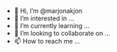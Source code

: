 - 👋 Hi, I’m @marjonakjon
- 👀 I’m interested in ...
- 🌱 I’m currently learning ...
- 💞️ I’m looking to collaborate on ...
- 📫 How to reach me ...

<!---
marjonakjon/marjonakjon is a ✨ special ✨ repository because its `README.md` (this file) appears on your GitHub profile.
You can click the Preview link to take a look at your changes.
--->
